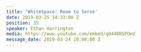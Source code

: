```yaml
---
title: 'WhiteSpace: Room to Serve'
date: 2019-03-25 14:33:00 Z
position: 35
speaker: Ethan Harrington
media: https://www.youtube.com/embed/qO44BRSPOeU
message_date: 2019-03-24 10:00:00 Z
---
```


